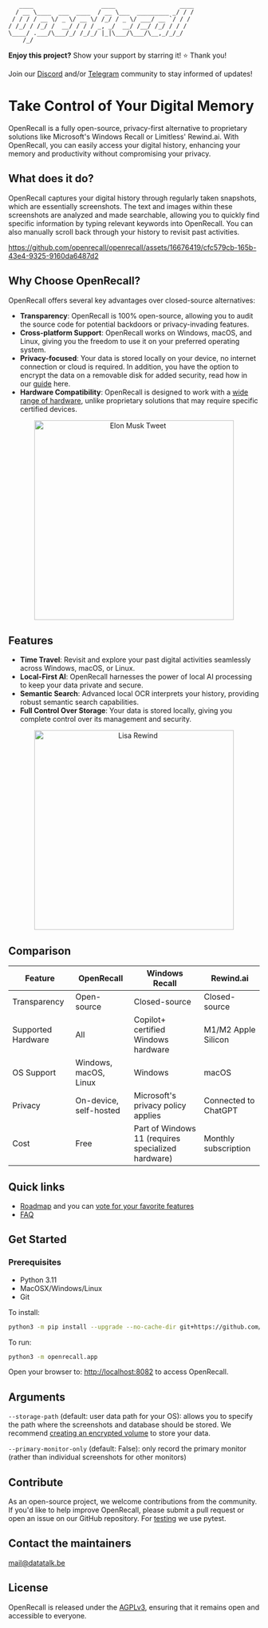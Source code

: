 ```
   ____                   ____                  ____   
  / __ \____  ___  ____  / __ \___  _________ _/ / /   
 / / / / __ \/ _ \/ __ \/ /_/ / _ \/ ___/ __ `/ / /    
/ /_/ / /_/ /  __/ / / / _, _/  __/ /__/ /_/ / / /     
\____/ .___/\___/_/ /_/_/ |_|\___/\___/\__,_/_/_/      
    /_/                                                                                                                         
```
**Enjoy this project?** Show your support by starring it! ⭐️ Thank you!

Join our [Discord](https://discord.gg/RzvCYRgUkx) and/or [Telegram](https://t.me/+5DULWTesqUYwYjY0) community to stay informed of updates!

# Take Control of Your Digital Memory

OpenRecall is a fully open-source, privacy-first alternative to proprietary solutions like Microsoft's Windows Recall or Limitless' Rewind.ai. With OpenRecall, you can easily access your digital history, enhancing your memory and productivity without compromising your privacy.

## What does it do?

OpenRecall captures your digital history through regularly taken snapshots, which are essentially screenshots. The text and images within these screenshots are analyzed and made searchable, allowing you to quickly find specific information by typing relevant keywords into OpenRecall. You can also manually scroll back through your history to revisit past activities.

https://github.com/openrecall/openrecall/assets/16676419/cfc579cb-165b-43e4-9325-9160da6487d2

## Why Choose OpenRecall?

OpenRecall offers several key advantages over closed-source alternatives:

- **Transparency**: OpenRecall is 100% open-source, allowing you to audit the source code for potential backdoors or privacy-invading features.
- **Cross-platform Support**: OpenRecall works on Windows, macOS, and Linux, giving you the freedom to use it on your preferred operating system.
- **Privacy-focused**: Your data is stored locally on your device, no internet connection or cloud is required. In addition, you have the option to encrypt the data on a removable disk for added security, read how in our [guide](docs/encryption.md) here. 
- **Hardware Compatibility**: OpenRecall is designed to work with a [wide range of hardware](docs/hardware.md), unlike proprietary solutions that may require specific certified devices.

<p align="center">
  <a href="https://twitter.com/elonmusk/status/1792690964672450971" target="_blank">
    <img src="images/black_mirror.png" alt="Elon Musk Tweet" width="400">
  </a>
</p>

## Features

- **Time Travel**: Revisit and explore your past digital activities seamlessly across Windows, macOS, or Linux.
- **Local-First AI**: OpenRecall harnesses the power of local AI processing to keep your data private and secure.
- **Semantic Search**: Advanced local OCR interprets your history, providing robust semantic search capabilities.
- **Full Control Over Storage**: Your data is stored locally, giving you complete control over its management and security.

<p align="center">
  <img src="images/lisa_rewind.webp" alt="Lisa Rewind" width="400">
</p>


## Comparison



| Feature          | OpenRecall                    | Windows Recall                                  | Rewind.ai                              |
|------------------|-------------------------------|--------------------------------------------------|----------------------------------------|
| Transparency     | Open-source                   | Closed-source                                    | Closed-source                          |
| Supported Hardware | All                         | Copilot+ certified Windows hardware              | M1/M2 Apple Silicon                    |
| OS Support       | Windows, macOS, Linux         | Windows                                          | macOS                                  |
| Privacy          | On-device, self-hosted        | Microsoft's privacy policy applies               | Connected to ChatGPT                   |
| Cost             | Free                          | Part of Windows 11 (requires specialized hardware) | Monthly subscription                   |

## Quick links

- [Roadmap](https://github.com/orgs/openrecall/projects/2) and you can [vote for your favorite features](https://github.com/openrecall/openrecall/discussions/9#discussion-6775473)
- [FAQ](https://github.com/openrecall/openrecall/wiki/FAQ)

## Get Started

### Prerequisites
- Python 3.11
- MacOSX/Windows/Linux
- Git

To install:

```bash
python3 -m pip install --upgrade --no-cache-dir git+https://github.com/openrecall/openrecall.git
```

To run:

```bash
python3 -m openrecall.app
```

Open your browser to:
[http://localhost:8082](http://localhost:8082) to access OpenRecall.

## Arguments
`--storage-path` (default: user data path for your OS): allows you to specify the path where the screenshots and database should be stored. We recommend [creating an encrypted volume](docs/encryption.md) to store your data.

`--primary-monitor-only` (default: False): only record the primary monitor (rather than individual screenshots for other monitors)

## Contribute

As an open-source project, we welcome contributions from the community. If you'd like to help improve OpenRecall, please submit a pull request or open an issue on our GitHub repository.
For [testing](docs/testing.md) we use pytest.

## Contact the maintainers
mail@datatalk.be

## License

OpenRecall is released under the [AGPLv3](https://opensource.org/licenses/AGPL-3.0), ensuring that it remains open and accessible to everyone.
